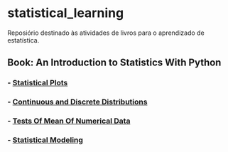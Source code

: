 # statistical_learning
Reposiório destinado às atividades de livros para o aprendizado de estatística.

## Book: An Introduction to Statistics With Python

### - [Statistical Plots](https://github.com/rafaelpavan95/statistical_learning/blob/main/Statistical_Plots.ipynb)
### - [Continuous and Discrete Distributions](https://github.com/rafaelpavan95/statistical_learning/blob/main/Continuous_Discrete_Distributions.ipynb)
### - [Tests Of Mean Of Numerical Data](https://github.com/rafaelpavan95/statistical_learning/blob/main/Hypothesis_Tests.ipynb)
### - [Statistical Modeling](https://github.com/rafaelpavan95/statistical_learning/blob/main/modelagem_regressao.ipynb)
